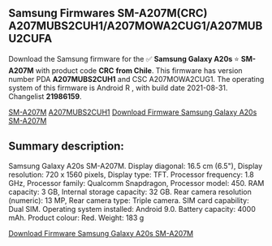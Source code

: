 <h2>Samsung Firmwares SM-A207M(CRC) A207MUBS2CUH1/A207MOWA2CUG1/A207MUBU2CUFA</h2>
Download the Samsung firmware for the ✅ <strong>Samsung Galaxy A20s </strong> ⭐ <strong>SM-A207M</strong> with product code <strong>CRC</strong> <strong> from Chile</strong>. This firmware has version number PDA <strong>A207MUBS2CUH1</strong> and CSC A207MOWA2CUG1. The operating system of this firmware is Android R , with build date 2021-08-31. Changelist <strong>21986159</strong>.


[SM-A207M](https://samfirm.shop/samsung/model/SM-A207M)
[A207MUBS2CUH1](https://samfirm.shop/samsung/pda/A207MUBS2CUH1)
[Download Firmware Samsung Galaxy A20s SM-A207M](https://samfirm.shop/samsung/firmware/453693)
<h2>Summary description:</h2>
<p>Samsung Galaxy A20s SM-A207M. Display diagonal: 16.5 cm (6.5"), Display resolution: 720 x 1560 pixels, Display type: TFT. Processor frequency: 1.8 GHz, Processor family: Qualcomm Snapdragon, Processor model: 450. RAM capacity: 3 GB, Internal storage capacity: 32 GB. Rear camera resolution (numeric): 13 MP, Rear camera type: Triple camera. SIM card capability: Dual SIM. Operating system installed: Android 9.0. Battery capacity: 4000 mAh. Product colour: Red. Weight: 183 g</p>


[Download Firmware Samsung Galaxy A20s SM-A207M](https://samfirm.shop/samsung/firmware/453693)
